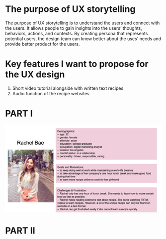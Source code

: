 
# The purpose of UX storytelling

The purpose of UX storytelling is to understand the users and connect with the users. It allows people to gain insights into the users’ thoughts, behaviors, actions, and contexts. By creating persona that represents potential users, the design team can know better about the uses' needs and provide better product for the users. 

# Key features I want to propose for the UX design

1. Short video tutorial alongside with written text recipes
2. Audio function of the recipe websites

# PART I
![NCOA](./04.1.1.png)







# PART II





